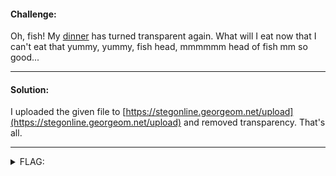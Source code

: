 #### Challenge:

Oh, fish! My [dinner](./fish.png ":ignore") has turned transparent again. What will I eat now that I can't eat that yummy, yummy, fish head, mmmmmm head of fish mm so good...

---

#### Solution:

I uploaded the given file to [https://stegonline.georgeom.net/upload](https://stegonline.georgeom.net/upload) and removed transparency. That's all.

---

<details><summary>FLAG:</summary>

```text
actf{in_the_m0rning_laughing_h4ppy_fish_heads_in_th3_evening_float1ng_in_your_soup}
```

</details>
<br/>
